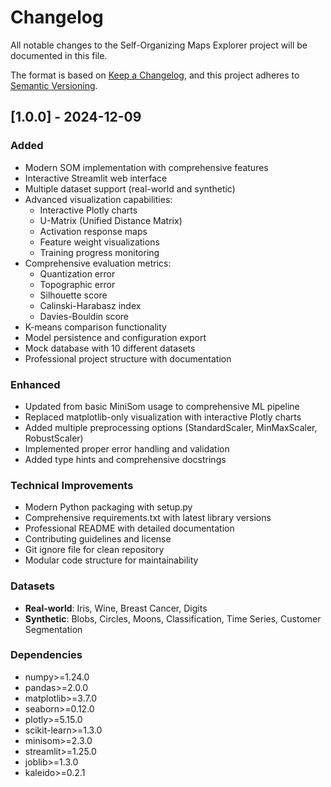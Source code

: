 # Changelog

All notable changes to the Self-Organizing Maps Explorer project will be documented in this file.

The format is based on [Keep a Changelog](https://keepachangelog.com/en/1.0.0/),
and this project adheres to [Semantic Versioning](https://semver.org/spec/v2.0.0.html).

## [1.0.0] - 2024-12-09

### Added
- Modern SOM implementation with comprehensive features
- Interactive Streamlit web interface
- Multiple dataset support (real-world and synthetic)
- Advanced visualization capabilities:
  - Interactive Plotly charts
  - U-Matrix (Unified Distance Matrix)
  - Activation response maps
  - Feature weight visualizations
  - Training progress monitoring
- Comprehensive evaluation metrics:
  - Quantization error
  - Topographic error
  - Silhouette score
  - Calinski-Harabasz index
  - Davies-Bouldin score
- K-means comparison functionality
- Model persistence and configuration export
- Mock database with 10 different datasets
- Professional project structure with documentation

### Enhanced
- Updated from basic MiniSom usage to comprehensive ML pipeline
- Replaced matplotlib-only visualization with interactive Plotly charts
- Added multiple preprocessing options (StandardScaler, MinMaxScaler, RobustScaler)
- Implemented proper error handling and validation
- Added type hints and comprehensive docstrings

### Technical Improvements
- Modern Python packaging with setup.py
- Comprehensive requirements.txt with latest library versions
- Professional README with detailed documentation
- Contributing guidelines and license
- Git ignore file for clean repository
- Modular code structure for maintainability

### Datasets
- **Real-world**: Iris, Wine, Breast Cancer, Digits
- **Synthetic**: Blobs, Circles, Moons, Classification, Time Series, Customer Segmentation

### Dependencies
- numpy>=1.24.0
- pandas>=2.0.0
- matplotlib>=3.7.0
- seaborn>=0.12.0
- plotly>=5.15.0
- scikit-learn>=1.3.0
- minisom>=2.3.0
- streamlit>=1.25.0
- joblib>=1.3.0
- kaleido>=0.2.1
